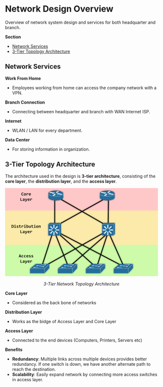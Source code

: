 # Network Design Overview
Overview of network system design and services for both headquarter and branch.

<div class="warning">

**Section**

- [Network Services](#network-services)
- [3-Tier Topology Architecture](#3-tier-topology-architecture)

</div>

## Network Services
**Work From Home**
- Employees working from home can access the company network with a VPN.

**Branch Connection**
- Connecting between headquarter and branch with WAN Internet ISP.

**Internet**
- WLAN / LAN for every department.

**Data Center**
- For storing information in organization.

## 3-Tier Topology Architecture
The architecture used in the design is **3-tier architecture**, consisting of the **core layer**, the **distribution layer**, and the **access layer**.

![3-tier network architecture image](../images/networkdesign/3-tier-overview.png)
*<p style="text-align: center;">3-Tier Network Topology Architecture</p>*

**Core Layer**
- Considered as the back bone of networks

**Distribution Layer**
- Works as the bidge of Access Layer and Core Layer

**Access Layer**
- Connected to the end devices (Computers, Printers, Servers etc)

**Benefits**
- **Redundancy**: Multiple links across multiple devices provides better redundancy. If one switch is down, we have another alternate path to reach the destination.
- **Scalability**: Easily expand network by connecting more access switches in access layer.